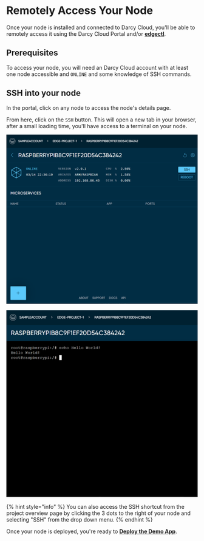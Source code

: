 # Remotely Access Your Node

Once your node is installed and connected to Darcy Cloud, you'll be able to remotely access it using the Darcy Cloud Portal and/or [**edgectl**](../get-started-edgectl/).

## Prerequisites <a href="#prereqs" id="prereqs"></a>

To access your node, you will need an Darcy Cloud account with at least one node accessible and `ONLINE` and some knowledge of SSH commands.

## SSH into your node

In the portal, click on any node to access the node's details page.

From here, click on the `SSH` button. This will open a new tab in your browser, after a small loading time, you'll have access to a terminal on your node.

![](../../.gitbook/assets/7done.png)

![](../../.gitbook/assets/8done.png)

{% hint style="info" %}
You can also access the SSH shortcut from the project overview page by clicking the 3 dots to the right of your node and selecting "SSH" from the drop down menu.
{% endhint %}

Once your node is deployed, you're ready to [**Deploy the Demo App**](get-started-deploy-app.md).
